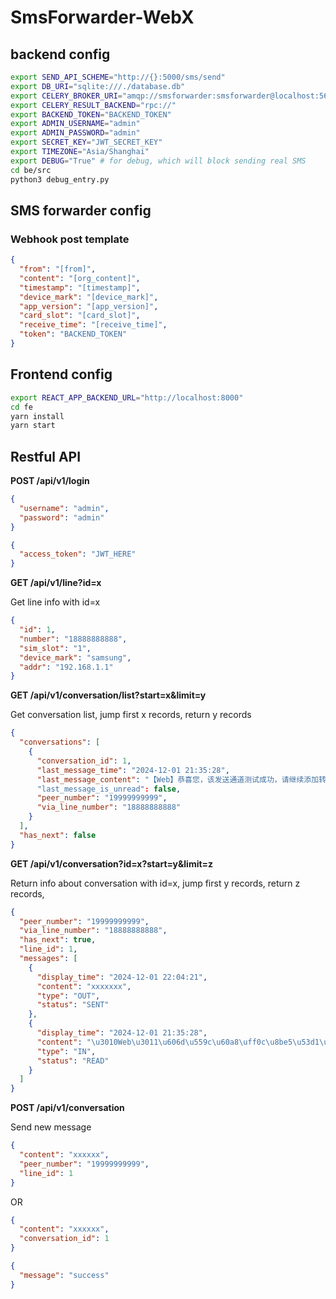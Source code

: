 # SmsForwarder-WebX

## backend config

```sh
export SEND_API_SCHEME="http://{}:5000/sms/send"
export DB_URI="sqlite:///./database.db"
export CELERY_BROKER_URI="amqp://smsforwarder:smsforwarder@localhost:5672/smsforwarder"
export CELERY_RESULT_BACKEND="rpc://"
export BACKEND_TOKEN="BACKEND_TOKEN"
export ADMIN_USERNAME="admin"
export ADMIN_PASSWORD="admin"
export SECRET_KEY="JWT_SECRET_KEY"
export TIMEZONE="Asia/Shanghai"
export DEBUG="True" # for debug, which will block sending real SMS
cd be/src
python3 debug_entry.py
```

## SMS forwarder config

### Webhook post template

```json
{
  "from": "[from]",
  "content": "[org_content]",
  "timestamp": "[timestamp]",
  "device_mark": "[device_mark]",
  "app_version": "[app_version]",
  "card_slot": "[card_slot]",
  "receive_time": "[receive_time]",
  "token": "BACKEND_TOKEN"
}
```

## Frontend config

```sh
export REACT_APP_BACKEND_URL="http://localhost:8000"
cd fe
yarn install
yarn start
```

## Restful API

**POST /api/v1/login**

```json
{
  "username": "admin",
  "password": "admin"
}
```

```json
{
  "access_token": "JWT_HERE"
}
```

**GET /api/v1/line?id=x**

Get line info with id=x

```json
{
  "id": 1,
  "number": "18888888888",
  "sim_slot": "1",
  "device_mark": "samsung",
  "addr": "192.168.1.1"
}
```

**GET /api/v1/conversation/list?start=x&limit=y**

Get conversation list, jump first x records, return y records

```json
{
  "conversations": [
    {
      "conversation_id": 1,
      "last_message_time": "2024-12-01 21:35:28",
      "last_message_content": "【Web】恭喜您，该发送通道测试成功，请继续添加转发规则！"
      "last_message_is_unread": false,
      "peer_number": "19999999999",
      "via_line_number": "18888888888"
    }
  ],
  "has_next": false
}
```

**GET /api/v1/conversation?id=x?start=y&limit=z**

Return info about conversation with id=x, jump first y records, return z records,

```json
{
  "peer_number": "19999999999",
  "via_line_number": "18888888888",
  "has_next": true,
  "line_id": 1,
  "messages": [
    {
      "display_time": "2024-12-01 22:04:21",
      "content": "xxxxxxx",
      "type": "OUT",
      "status": "SENT"
    },
    {
      "display_time": "2024-12-01 21:35:28",
      "content": "\u3010Web\u3011\u606d\u559c\u60a8\uff0c\u8be5\u53d1\u9001\u901a\u9053\u6d4b\u8bd5\u6210\u529f\uff0c\u8bf7\u7ee7\u7eed\u6dfb\u52a0\u8f6c\u53d1\u89c4\u5219\uff01",
      "type": "IN",
      "status": "READ"
    }
  ]
}
```

**POST /api/v1/conversation**

Send new message

```json
{
  "content": "xxxxxx",
  "peer_number": "19999999999",
  "line_id": 1
}
```

OR

```json
{
  "content": "xxxxxx",
  "conversation_id": 1
}
```

```json
{
  "message": "success"
}
```
